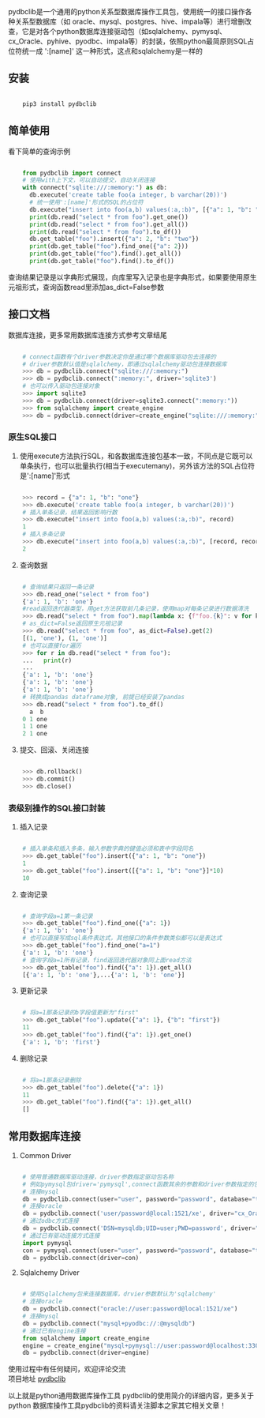 pydbclib是一个通用的python关系型数据库操作工具包，使用统一的接口操作各种关系型数据库（如
oracle、mysql、postgres、hive、impala等）进行增删改查，它是对各个python数据库连接驱动包（如sqlalchemy、pymysql、cx_Oracle、pyhive、pyodbc、impala等）的封装，依照python最简原则SQL占位符统一成
':[name]' 这一种形式，这点和sqlalchemy是一样的

##  安装

```python

    pip3 install pydbclib
```

##  简单使用  

看下简单的查询示例

```python

    from pydbclib import connect
    # 使用with上下文，可以自动提交，自动关闭连接
    with connect("sqlite:///:memory:") as db:
      db.execute('create table foo(a integer, b varchar(20))')
      # 统一使用':[name]'形式的SQL的占位符
      db.execute("insert into foo(a,b) values(:a,:b)", [{"a": 1, "b": "one"}]*4)
      print(db.read("select * from foo").get_one())
      print(db.read("select * from foo").get_all())
      print(db.read("select * from foo").to_df())
      db.get_table("foo").insert({"a": 2, "b": "two"})
      print(db.get_table("foo").find_one({"a": 2}))
      print(db.get_table("foo").find().get_all())
      print(db.get_table("foo").find().to_df())
```

查询结果记录是以字典形式展现，向库里写入记录也是字典形式，如果要使用原生元祖形式，查询函数read里添加as_dict=False参数

##  接口文档  

数据库连接，更多常用数据库连接方式参考文章结尾

```python

    # connect函数有个driver参数决定你是通过哪个数据库驱动包去连接的
    # driver参数默认值是sqlalchemy，即通过sqlalchemy驱动包连接数据库
    >>> db = pydbclib.connect("sqlite:///:memory:")
    >>> db = pydbclib.connect(":memory:", driver='sqlite3')
    # 也可以传入驱动包连接对象
    >>> import sqlite3
    >>> db = pydbclib.connect(driver=sqlite3.connect(":memory:"))
    >>> from sqlalchemy import create_engine
    >>> db = pydbclib.connect(driver=create_engine("sqlite:///:memory:"))
```

###  原生SQL接口  

1. 使用execute方法执行SQL，和各数据库连接包基本一致，不同点是它既可以单条执行，也可以批量执行(相当于executemany)，另外该方法的SQL占位符是':[name]'形式 
```python

    >>> record = {"a": 1, "b": "one"}
    >>> db.execute('create table foo(a integer, b varchar(20))')
    # 插入单条记录，结果返回影响行数
    >>> db.execute("insert into foo(a,b) values(:a,:b)", record)
    1
    # 插入多条记录
    >>> db.execute("insert into foo(a,b) values(:a,:b)", [record, record])
    2
```

2. 查询数据 
```python

    # 查询结果只返回一条记录
    >>> db.read_one("select * from foo")
    {'a': 1, 'b': 'one'}
    #read返回迭代器类型，用get方法获取前几条记录，使用map对每条记录进行数据清洗
    >>> db.read("select * from foo").map(lambda x: {f"foo.{k}": v for k,v in x.items()}).get(2)
    # as_dict=False返回原生元祖记录
    >>> db.read("select * from foo", as_dict=False).get(2)
    [(1, 'one'), (1, 'one')]
    # 也可以直接for遍历
    >>> for r in db.read("select * from foo"):
    ...   print(r)
    ... 
    {'a': 1, 'b': 'one'}
    {'a': 1, 'b': 'one'}
    {'a': 1, 'b': 'one'}
    # 转换成pandas dataframe对象, 前提已经安装了pandas
    >>> db.read("select * from foo").to_df()
      a  b
    0 1 one
    1 1 one
    2 1 one
```

3. 提交、回滚、关闭连接 
```python

    >>> db.rollback()
    >>> db.commit()
    >>> db.close()
```

###  表级别操作的SQL接口封装  

1. 插入记录 
```python

    # 插入单条和插入多条，输入参数字典的键值必须和表中字段同名
    >>> db.get_table("foo").insert({"a": 1, "b": "one"})
    1
    >>> db.get_table("foo").insert([{"a": 1, "b": "one"}]*10)
    10
```

2. 查询记录 
```python

    # 查询字段a=1第一条记录
    >>> db.get_table("foo").find_one({"a": 1})
    {'a': 1, 'b': 'one'}
    # 也可以直接写成sql条件表达式，其他接口的条件参数类似都可以是表达式
    >>> db.get_table("foo").find_one("a=1")
    {'a': 1, 'b': 'one'}
    # 查询字段a=1所有记录，find返回迭代器对象同上面read方法
    >>> db.get_table("foo").find({"a": 1}).get_all()
    [{'a': 1, 'b': 'one'},...{'a': 1, 'b': 'one'}]
```

3. 更新记录 
```python

    # 将a=1那条记录的b字段值更新为"first"
    >>> db.get_table("foo").update({"a": 1}, {"b": "first"})
    11
    >>> db.get_table("foo").find({"a": 1}).get_one()
    {'a': 1, 'b': 'first'}
```

4. 删除记录 
```python

    # 将a=1那条记录删除
    >>> db.get_table("foo").delete({"a": 1})
    11
    >>> db.get_table("foo").find({"a": 1}).get_all()
    []
```

##  常用数据库连接  

1. Common Driver 
```python

    # 使用普通数据库驱动连接，driver参数指定驱动包名称
    # 例如pymysql包driver='pymysql',connect函数其余的参数和driver参数指定的包的创建连接参数一致
    # 连接mysql
    db = pydbclib.connect(user="user", password="password", database="test", driver="pymysql")
    # 连接oracle
    db = pydbclib.connect('user/password@local:1521/xe', driver="cx_Oracle")
    # 通过odbc方式连接
    db = pydbclib.connect('DSN=mysqldb;UID=user;PWD=password', driver="pyodbc") 
    # 通过已有驱动连接方式连接
    import pymysql
    con = pymysql.connect(user="user", password="password", database="test")
    db = pydbclib.connect(driver=con)
```

2. Sqlalchemy Driver 
```python

    # 使用Sqlalchemy包来连接数据库，drvier参数默认为'sqlalchemy'
    # 连接oracle
    db = pydbclib.connect("oracle://user:password@local:1521/xe")
    # 连接mysql
    db = pydbclib.connect("mysql+pyodbc://:@mysqldb")
    # 通过已有engine连接
    from sqlalchemy import create_engine
    engine = create_engine("mysql+pymysql://user:password@localhost:3306/test")
    db = pydbclib.connect(driver=engine)
```

使用过程中有任何疑问，欢迎评论交流  
项目地址 [ pydbclib ](https://github.com/taogeYT/pydbclib)

以上就是python通用数据库操作工具 pydbclib的使用简介的详细内容，更多关于python
数据库操作工具pydbclib的资料请关注脚本之家其它相关文章！

